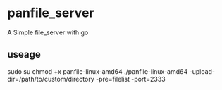 # panfile_server
A Simple file_server with go

## useage
sudo su
chmod +x panfile-linux-amd64
./panfile-linux-amd64 -upload-dir=/path/to/custom/directory -pre=filelist -port=2333